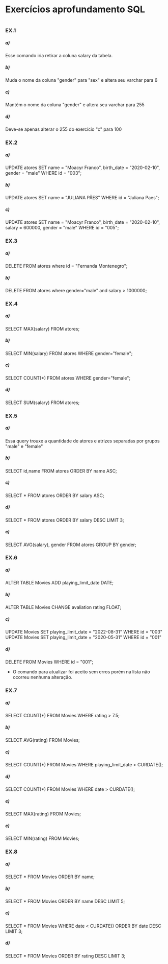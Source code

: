 # Exercícios aprofundamento SQL<h1>

### EX.1
##### a) 
Esse comando iria retirar a coluna salary da tabela.
##### b) 
Muda o nome da coluna "gender" para "sex" e altera seu varchar para 6
##### c) 
Mantém o nome da coluna "gender" e altera seu varchar para 255
##### d) 
Deve-se apenas alterar o 255 do exercício "c" para 100

### EX.2
##### a) 
UPDATE atores
SET 
	name = "Moacyr Franco",
	birth_date = "2020-02-10",
    gender = "male"
WHERE id = "003";
##### b)
 UPDATE atores SET name = "JULIANA PÃES" WHERE id = "Juliana Paes";

 ##### c)
 UPDATE atores
SET 
name = "Moacyr Franco",
birth_date = "2020-02-10",
salary = 600000,
gender = "male"
WHERE id = "005";

### EX.3
##### a)
DELETE FROM atores where id = "Fernanda Montenegro";
##### b)
DELETE FROM atores where gender="male" and salary > 1000000;

### EX.4
##### a)
SELECT MAX(salary) FROM atores;
##### b)
SELECT MIN(salary) FROM atores WHERE gender="female";
##### c)
SELECT COUNT(*) FROM atores WHERE gender="female";
##### d)
SELECT SUM(salary) FROM atores;

### EX.5
##### a) 
Essa query trouxe a quantidade de atores e atrizes separadas por grupos "male" e "female"
##### b)
SELECT id,name FROM atores ORDER BY name ASC;
##### c)
SELECT * FROM atores ORDER BY salary ASC;
##### d)
SELECT * FROM atores ORDER BY salary DESC LIMIT 3;
##### e)
SELECT AVG(salary), gender FROM atores GROUP BY gender;

### EX.6
##### a)
ALTER TABLE Movies ADD playing_limit_date DATE;
##### b)
ALTER TABLE Movies CHANGE avaliation rating FLOAT;
##### c)
UPDATE Movies
SET
	playing_limit_date = "2022-08-31"
WHERE id = "003"
UPDATE Movies
SET
	playing_limit_date = "2020-05-31"
WHERE id = "001"
##### d)
DELETE FROM Movies WHERE id = "001";
* O comando para atualizar foi aceito sem erros porém na lista não ocorreu nenhuma alteração.

### EX.7
##### a)
SELECT COUNT(*) FROM Movies WHERE rating > 7.5;
##### b)
SELECT AVG(rating) FROM Movies;
##### c)
SELECT COUNT(*) FROM Movies WHERE playing_limit_date > CURDATE();
##### d)
SELECT COUNT(*) FROM Movies WHERE date > CURDATE();
##### e)
SELECT MAX(rating) FROM Movies;
##### e)
SELECT MIN(rating) FROM Movies;

### EX.8
##### a)
SELECT * FROM Movies ORDER BY name;
##### b)
SELECT * FROM Movies ORDER BY name DESC LIMIT 5;
##### c)
SELECT * FROM Movies
WHERE date < CURDATE() 
ORDER BY date DESC 
LIMIT 3;
##### d)
SELECT * FROM Movies ORDER BY rating DESC LIMIT 3;